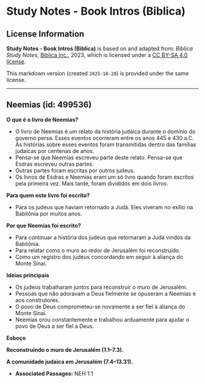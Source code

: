 # Study Notes - Book Intros (Biblica)

## License Information

**Study Notes - Book Intros (Biblica)** is based on and adapted from: _Biblica Study Notes_, [Biblica Inc.](https://www.biblica.com/), 2023, which is licensed under a [CC BY-SA 4.0 license](https://creativecommons.org/licenses/by-sa/4.0/legalcode.en).

This markdown version (created `2025-10-20`) is provided under the same license.



--------------------------------

## Neemias (id: 499536)

**O que é o livro de Neemias?**

* O livro de Neemias é um relato da história judaica durante o domínio do governo persa. Esses eventos ocorreram entre os anos 445 e 430 a.C. As histórias sobre esses eventos foram transmitidas dentro das famílias judaicas por centenas de anos.
* Pensa\-se que Neemias escreveu parte deste relato. Pensa\-se que Esdras escreveu outras partes.
* Outras partes foram escritas por outros judeus.
* Os livros de Esdras e Neemias eram um só livro quando foram escritos pela primeira vez. Mais tarde, foram divididos em dois livros.

**Para quem este livro foi escrito?**

* Para os judeus que haviam retornado a Judá. Eles viveram no exílio na Babilônia por muitos anos.

**Por que Neemias foi escrito?**

* Para continuar a história dos judeus que retornaram a Judá vindos da Babilônia.
* Para relatar como o muro ao redor de Jerusalém foi reconstruído.
* Como um registro dos judeus concordando em seguir à aliança do Monte Sinai.

**Ideias principais**

* Os judeus trabalharam juntos para reconstruir o muro de Jerusalém.
* Pessoas que não adoravam a Deus fielmente se opuseram a Neemias e aos construtores.
* O povo de Deus comprometeu\-se novamente a ser fiel à aliança do Monte Sinai.
* Neemias orou constantemente e trabalhou arduamente para ajudar o povo de Deus a ser fiel a Deus.

**Esboço**

**Reconstruindo o muro de Jerusalém (1\.1–7\.3\).**

**A comunidade judaica em Jerusalém (7\.4–13\.31\).**

* **Associated Passages:** NEH 1:1


